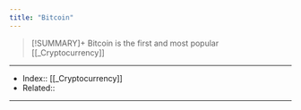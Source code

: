 ```yaml
---
title: "Bitcoin" 
---
```

> [!SUMMARY]+
> Bitcoin is the first and most popular [[_Cryptocurrency]]



---
- Index:: [[_Cryptocurrency]]
- Related:: 
---